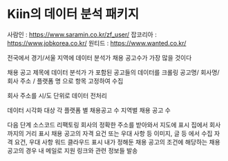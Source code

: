 # Kiin의 데이터 분석 패키지

사람인 : https://www.saramin.co.kr/zf_user/
잡코리아 : https://www.jobkorea.co.kr/
원티드 : https://www.wanted.co.kr/

전국에서 경기/서울 지역에 데이터 분석가 채용 공고수가 가장 많을 것이다

채용 공고 제목에 
데이터 분석가 가 포함된 공고들의 데이터를 크롤링
공고명/ 회사명/ 회사 주소 / 플랫폼 명 으로 항목 고정하여 수집

회사 주소를 시/도 단위로 데이터 전처리

데이터 시각화 대상 
각 플랫폼 별 채용공고 수
지역벌 채용 공고 수

다음 단계
소스코드 리팩토링
회사의 정확한 주소를 받아와서 지도에 표시
집에서 회사까지의 거리 표시
채용 공고의 자격 요건 또는 우대 사항 등 이미지, 글 등 에서 수집
자격 요건, 우대 사항 워드 클라우드 표시
내가 정해둔 채용 공고의 조건에 해당하는 채용 공고의 경우 내 메일로 지원 링크와 관련 정보들 발송




